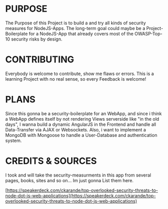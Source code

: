 PURPOSE
=================
The Purpose of this Project is to build a and try all kinds of security measures for NodeJS-Apps.
The long-term goal could maybe be a Project-Boilerplate for a NodeJS-App that already covers most of the OWASP-Top-10
security risks by design.


CONTRIBUTING
=================
Everybody is welcome to contribute, show me flaws or errors. This is a learning Project with no real sense, so every
Feedback is welcome!


PLANS
=================
Since this gonna be a security-boilerplate for an WebApp, and since i think a WebApp defines itself by not rendering
Views serverside like "in the old days", I wanna build a dynamic AngularJS in the Frontend and handle all Data-Transfer via AJAX or
Websockets. Also, i want to implement a MongoDB with Mongoose to handle a User-Database and authentication system.


CREDITS & SOURCES
=================
I took and will take the security-measurments in this app from several pages, books, sites and so on...  Im just gonna List them here.

[https://speakerdeck.com/ckarande/top-overlooked-security-threats-to-node-dot-js-web-applications](https://speakerdeck.com/ckarande/top-overlooked-security-threats-to-node-dot-js-web-applications)